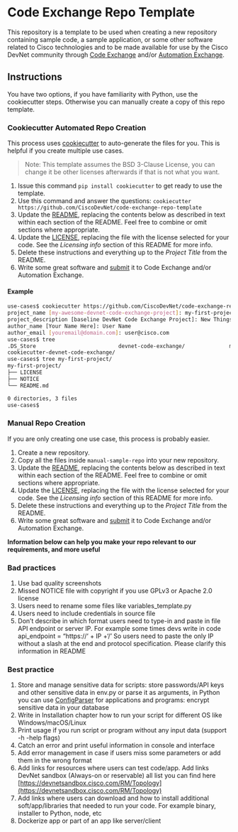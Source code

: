 # Code Exchange Repo Template
This repository is a template to be used when creating a new repository containing sample code, a sample application, or some other software related to Cisco technologies and to be made available for use by the Cisco DevNet community through [Code Exchange](https://developer.cisco.com/codeexchange/) and/or [Automation Exchange](https://developer.cisco.com/automation-exchange/).

## Instructions

You have two options, if you have familiarity with Python, use the cookiecutter steps. Otherwise you can manually create a copy of this repo template. 


### Cookiecutter Automated Repo Creation

This process uses [cookiecutter](https://github.com/audreyr/cookiecutter) to auto-generate the files for you. This is helpful if you create multiple use cases. 

> Note: This template assumes the BSD 3-Clause License, you can change it be other licenses afterwards if that is not what you want.


1. Issue this command `pip install cookiecutter` to get ready to use the template.
2. Use this command and answer the questions: `cookiecutter https://github.com/CiscoDevNet/code-exchange-repo-template`
3. Update the [README](./README.md), replacing the contents below as described in text within each section of the README. Feel free to combine or omit sections where appropriate. 
4. Update the [LICENSE](./LICENSE), replacing the file with the license selected for your code. See the *Licensing info* section of this README for more info. 
5. Delete these instructions and everything up to the _Project Title_ from the README.
6. Write some great software and [submit](https://developer.cisco.com/codeexchange/github/submit) it to Code Exchange and/or Automation Exchange.



#### Example 
```bash
use-cases$ cookiecutter https://github.com/CiscoDevNet/code-exchange-repo-template
project_name [my-awesome-devnet-code-exchange-project]: my-first-project
project_description [baseline DevNet Code Exchange Project]: New Things to come!
author_name [Your Name Here]: User Name
author_email [youremail@domain.com]: user@cisco.com
use-cases$ tree
.DS_Store                          devnet-code-exchange/              my-first-project/
cookiecutter-devnet-code-exchange/ 
use-cases$ tree my-first-project/
my-first-project/
├── LICENSE
├── NOTICE
└── README.md

0 directories, 3 files
use-cases$
```

### Manual Repo Creation

If you are only creating one use case, this process is probably easier. 

1. Create a new repository.
2. Copy all the files inside `manual-sample-repo` into your new repository. 
3. Update the [README](./README.md), replacing the contents below as described in text within each section of the README. Feel free to combine or omit sections where appropriate. 
4. Update the [LICENSE](./LICENSE), replacing the file with the license selected for your code. See the *Licensing info* section of this README for more info. 
5. Delete these instructions and everything up to the _Project Title_ from the README.
6. Write some great software and [submit](https://developer.cisco.com/codeexchange/github/submit) it to Code Exchange and/or Automation Exchange.

**Information below can help you make your repo relevant to our requirements, and more useful**

 ### Bad practices
1. Use bad quality screenshots
2. Missed NOTICE file with copyright if you use GPLv3 or Apache 2.0 license 
3. Users need to rename some files like variables_template.py
4. Users need to include credentials in source file
5. Don’t describe in which format users need to type-in and paste in file API endpoint or server IP. For example some times devs write in code api_endpoint = “https://‘ + IP +‘/’
So users need to paste the only IP without a slash at the end and protocol specification. Please clarify this information in README

### Best practice
1. Store and manage sensitive data
for scripts: store passwords/API keys and other sensitive data in env.py or parse it as arguments, in Python you can use [ConfigParser](https://docs.python.org/3/library/configparser.html) 
for applications and programs: encrypt sensitive data in your database
2. Write in Installation chapter how to run your script for different OS like Windows/macOS/Linux
3. Print usage if you run script or program without any input data (support -h -help flags)
4. Catch an error and print useful information in console and interface
5. Add error management in case if users miss some parameters or add them in the wrong format
6. Add links for resources where users can test code/app. Add links DevNet sandbox (Always-on or reservable) all list you can find here [https://devnetsandbox.cisco.com/RM/Topology](https://devnetsandbox.cisco.com/RM/Topology)
7. Add links where users can download and how to install additional soft/app/libraries that needed to run your code. For example binary, installer to Python, node, etc 
8. Dockerize app or part of an app like server/client
